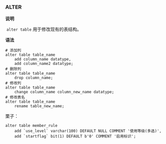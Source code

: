 ### ALTER

**说明** 

​	`alter table` 用于修改现有的表结构。

**语法** 

```mysql
# 添加列
alter table table_name 
	add column_name datatype,
	add column_name2 datatype;
# 删除列
alter table table_name 
	drop column_name;
# 修改列
alter table table_name 
	change column_name column_new_name datatype;	
# 修改表名
alter table table_name 
	rename table_new_name;
```

栗子：

```mysql
alter table member_rule 
	add `use_level` varchar(100) DEFAULT NULL COMMENT '使用等级(多选)',
 	add `startflag` bit(1) DEFAULT b'0' COMMENT '启用标识';
```



